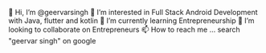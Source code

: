 👋 Hi, I’m @geervarsingh
👀 I’m interested in Full Stack Android Development with Java, flutter and kotlin
🌱 I’m currently learning Entrepreneurship
💞️ I’m looking to collaborate on Entrepreneurs
📫 How to reach me ... search "geervar singh" on google 

<!---
geervarsingh/geervarsingh is a ✨ special ✨ repository because its `README.md` (this file) appears on your GitHub profile.
You can click the Preview link to take a look at your changes.
--->
